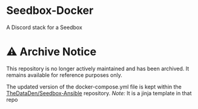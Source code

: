 # Seedbox-Docker
A Discord stack for a Seedbox

# ⚠️ Archive Notice

This repository is no longer actively maintained and has been archived. It remains available for reference purposes only.

The updated version of the docker-compose.yml file is kept within the [TheDataDen/Seedbox-Ansible](https://github.com/TheDataDen/Seedbox-Ansible) repository. _Note:_ It is a jinja template in that repo
